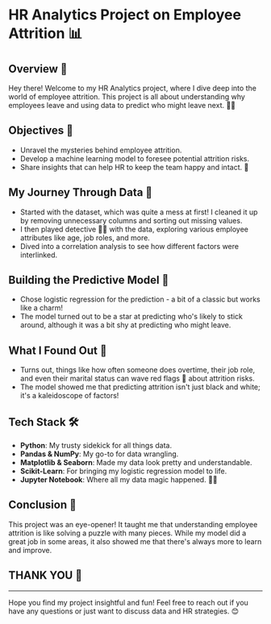 # HR Analytics Project on Employee Attrition 📊

## Overview 👀
Hey there! Welcome to my HR Analytics project, where I dive deep into the world of employee attrition. This project is all about understanding why employees leave and using data to predict who might leave next. 🕵️‍♂️

## Objectives 🎯
- Unravel the mysteries behind employee attrition.
- Develop a machine learning model to foresee potential attrition risks.
- Share insights that can help HR to keep the team happy and intact. 🤗

## My Journey Through Data 🧭
- Started with the dataset, which was quite a mess at first! I cleaned it up by removing unnecessary columns and sorting out missing values.
- I then played detective 🕵️‍♀️ with the data, exploring various employee attributes like age, job roles, and more.
- Dived into a correlation analysis to see how different factors were interlinked.

## Building the Predictive Model 🔨
- Chose logistic regression for the prediction - a bit of a classic but works like a charm!
- The model turned out to be a star at predicting who's likely to stick around, although it was a bit shy at predicting who might leave.

## What I Found Out 📝
- Turns out, things like how often someone does overtime, their job role, and even their marital status can wave red flags 🚩 about attrition risks.
- The model showed me that predicting attrition isn't just black and white; it's a kaleidoscope of factors!

## Tech Stack 🛠️
- **Python**: My trusty sidekick for all things data.
- **Pandas & NumPy**: My go-to for data wrangling.
- **Matplotlib & Seaborn**: Made my data look pretty and understandable.
- **Scikit-Learn**: For bringing my logistic regression model to life.
- **Jupyter Notebook**: Where all my data magic happened. 🧙‍♂️

## Conclusion 🏁
This project was an eye-opener! It taught me that understanding employee attrition is like solving a puzzle with many pieces. While my model did a great job in some areas, it also showed me that there's always more to learn and improve. 

## THANK YOU 🚀

---
Hope you find my project insightful and fun! Feel free to reach out if you have any questions or just want to discuss data and HR strategies. 😊
